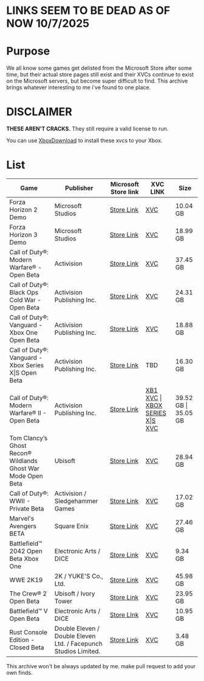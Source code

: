 # LINKS SEEM TO BE DEAD AS OF NOW 10/7/2025

# Purpose
We all know some games get delisted from the Microsoft Store after some time, but their actual store pages still exist and their XVCs continue to exist on the Microsoft servers, but become super difficult to find.
This archive brings whatever interesting to me i've found to one place.

# DISCLAIMER
**THESE AREN'T CRACKS.** They still require a valid license to run.

You can use [XboxDownload](https://github.com/skydevil88/XboxDownload-EN) to install these xvcs to your Xbox.

# List
| Game | Publisher | Microsoft Store link | XVC LINK | Size |
|------------------|-----------------|-----------------|-----------------|-----------------|
| Forza Horizon 2 Demo | Microsoft Studios | [Store Link](https://www.xbox.com/en-gb/games/store/forza-horizon-2-demo/c2pcghw34fv1) | [XVC](http://dlassets.xboxlive.com/public/content/b7c8e5aa-3e45-469b-b0f6-ddeda72a0d5a/99f26c1c-fd17-4a56-896f-1392e99195ce/1.0.0.5.ce33ec94-c2bb-4857-9841-c4a069cdfb07/265E1020-Anthem_1.0.0.5_x64__8wekyb3d8bbwe) | 10.04 GB |
| Forza Horizon 3 Demo | Microsoft Studios | [Store Link](https://www.xbox.com/en-us/games/store/forza-horizon-3-demo/bw7nnj22szrr) | [XVC](http://assets1.xboxlive.com/8/325cb9bb-511a-4363-b84c-6de7c4f732e0/c032abb0-e5ec-446e-b78e-2cbfcfe00cc6/1.0.2.0.719b584e-ef87-455e-910f-c93a8660bf7f/Demo-Opus_1.0.2.0_x64__8wekyb3d8bbwe) | 18.99 GB |
| Call of Duty®: Modern Warfare® - Open Beta | Activision | [Store Link](https://www.xbox.com/en-US/games/store/call-of-duty-modern-warfare-open-beta/9n8962nwcgnf) | [XVC](http://assets2.xboxlive.com/15/b7268c66-925d-4bf9-80df-3f6926511843/01550084-47e6-4fa4-a408-2eddd8e3ca58/1.0.3.0.cb119b8a-c03c-4660-8e98-6d12367f3e57/iw8BetaSubmission-EN-DE-FR-IT-SP-RU-AR_1.0.3.0_x64__ht1qfjb0gaftw) | 37.45 GB |
| Call of Duty®: Black Ops Cold War - Open Beta | Activision Publishing Inc. | [Store Link](https://www.xbox.com/en-us/games/store/call-of-duty-black-ops-cold-war-open-beta/9nw9mbbvpnpl) | [XVC](http://assets1.xboxlive.com/15/141ac4f1-6b65-4273-b8a4-21eef1528552/d95a96d1-8314-4909-9446-6dcff4986cbd/1.0.2.1.7859a4cb-13a6-4126-90fa-fed6dd9ce384/38985CA0.CODCW-PublicBeta_1.0.2.1_neutral_t9_5bkah9njm3e9g_x.xvc) | 24.31 GB |
| Call of Duty®: Vanguard - Xbox One Open Beta | Activision Publishing Inc. | [Store Link](https://www.xbox.com/en-US/games/store/call-of-duty-vanguard-xbox-one-open-beta/9phkj9prlr1n) | [XVC](http://assets1.xboxlive.com/4/144b6309-f2f6-4520-8fcb-09013a14dd2a/afd61ea6-eab6-43cd-ba0c-e0ee7b704077/1.0.3.0.cf798a97-d22e-484a-82b8-3f6ae9877cef/38985CA0.CallofDutyVanguardPublicBetaX1_1.0.3.0_neutral_s4_5bkah9njm3e9g_x.xvc) | 18.88 GB |
| Call of Duty®: Vanguard - Xbox Series X\|S Open Beta | Activision Publishing Inc. | [Store Link](https://www.xbox.com/en-US/games/store/call-of-duty-vanguard-xbox-series-x-s-open-beta/9ntpgf920bkk) | TBD | 16.30 GB	|
| Call of Duty®: Modern Warfare® II - Open Beta | Activision Publishing Inc. | [Store Link](https://www.xbox.com/en-US/games/store/call-of-duty-modern-warfare-ii-open-beta/9nx8tnxs6dv6) | [XB1 XVC](http://assets1.xboxlive.com/13/3776d6e5-0c31-4dba-825c-107a740080fa/12b1556f-01a5-49bf-b94c-89b5a628738f/1.0.5.0.b3a623db-31f3-40d9-ac76-5fc58faaca3e/38985CA0.555990ACB1BE8_1.0.5.0_neutral_cod_5bkah9njm3e9g_x.xvc) \| [XBOX SERIES X\|S XVC](http://assets1.xboxlive.com/13/2060dce5-ff6c-4b8a-ae2a-4c18c8702f34/12b1556f-01a5-49bf-b94c-89b5a628738f/1.0.5.0.7f76b65a-2f2a-45d7-9fee-64c287332399/38985CA0.555990ACB1BE8_1.0.5.0_neutral_cod_5bkah9njm3e9g_xs.xvc) | 39.52 GB \| 35.05 GB |
| Tom Clancy’s Ghost Recon® Wildlands Ghost War Mode Open Beta | Ubisoft | [Store Link](https://www.xbox.com/en-US/games/store/tom-clancys-ghost-recon-wildlands-ghost-war-mode-open-beta/bz31fbd6g5s8) | [XVC](http://assets1.xboxlive.com/8/ad6941df-0955-463b-b62d-604ad30cf8cc/80134eb6-f8ee-4efc-a1e7-4362960653b7/1.1.33.0.c95628fa-b734-4f24-8f71-7e66dc4527db/GRW25ED205FVMCWW_1.1.33.0_x64__b6krnev7r9sf8) | 28.94 GB	|
| Call of Duty®: WWII - Private Beta | Activision / Sledgehammer Games | [Store Link](https://www.xbox.com/en-US/games/store/Call-of-Duty-WWII-Private-Beta/c0plfkxgrc7m) | [XVC](http://assets1.xboxlive.com/6/caeaf147-14d9-445e-8e09-a913f39339b4/22c2e340-62dc-48ae-b7b2-acd757ea5813/1.0.0.4.49827c57-1efc-4b71-93fb-714b5fc67531/shg2SubmissionFFBeta_1.0.0.4_x64__ht1qfjb0gaftw) | 17.02 GB |
| Marvel's Avengers BETA | Square Enix | [Store Link](https://www.xbox.com/en-us/games/store/marvels-avengers-beta/9nsgjnn2q2x1) | [XVC](http://assets2.xboxlive.com/1/7f2cf2bf-c946-42ee-b7f1-7841859b8c05/40a3bb91-f32f-4f84-80fd-9eacca10eb3d/1.4.2008.21.9ef0ba5d-eec4-4a47-9956-bb9a1493dd46/AV1Beta_1.4.2008.21_neutral__ywaz7tst186jr) | 27.46 GB | 
| Battlefield™ 2042 Open Beta Xbox One | Electronic Arts / DICE | [Store Link](https://www.xbox.com/en-CA/games/store/Battlefield%E2%84%A2-2042-Open-Beta/9N7V793WXMRH/0010) | [XVC](http://assets1.xboxlive.com/1/2c434483-a712-43a9-beb8-90612e234a4c/4914b560-52c5-44ca-bcf9-ceb6ad806f1d/1.0.70.12656.c2dee950-121f-4421-a7de-412d418854ed/BattlefieldGame_1.0.70.12656_x64__zwks512sysnyr)	| 9.34 GB
| WWE 2K19 | 2K / YUKE'S Co., Ltd. | [Store Link](https://www.xbox.com/en-US/games/store/WWE-2K19/c31wrp7qcc8c) | [XVC](http://assets1.xboxlive.com/5/7485bae2-aacb-484a-a6a8-7508122d316b/58fe2815-159d-4baa-97aa-a998d79fa7e3/1.0.0.7.54134401-caac-413b-98cc-140a5f6af7f9/WWE2K19_1.0.0.7_x64__mna39bk2p9xg2) | 45.98 GB
| The Crew® 2 Open Beta | Ubisoft / Ivory Tower | [Store Link](https://www.xbox.com/en-US/games/store/The-Crew-2-Open-Beta/c3btnnstlw3v) | [XVC](http://assets1.xboxlive.com/15/1d48d930-8e4e-4892-bef4-764bd22fdc14/1c3da2eb-7c43-4e6e-8ad3-c2b9e08a6f9f/1.2.0.51.67a5e594-48f6-45aa-b8ed-409b0150bd94/TheCrew2Beta1EE981C9_1.2.0.51_x64__b6krnev7r9sf8) | 23.95 GB
| Battlefield™ V Open Beta | Electronic Arts / DICE | [Store LInk](https://www.xbox.com/en-US/games/store/Battlefield-V-Open-Beta/bnmjvxj5bq0c) | [XVC](http://assets1.xboxlive.com/11/56ba2fbc-601d-461e-8383-69187bd4171d/66c0dd07-043b-4d36-b398-65fa090fc01a/1.0.57.27740.b2e2bff4-b75f-4b7a-aebf-4d1fd99f1cb0/CASOB_1.0.57.27740_x64__zwks512sysnyr) | 10.95 GB	
| Rust Console Edition - Closed Beta | Double Eleven / Double Eleven Ltd. / Facepunch Studios Limited. | [Store Link](https://www.xbox.com/en-US/games/store/Rust-Console-Edition-Closed-Beta/9p8qlj6s6bxc) | [XVC](http://assets1.xboxlive.com/10/0b608eb8-4c3d-488d-a3eb-05e4a2a5efce/e924f847-bc25-440b-860a-cfcd3e02f93c/1.5.8.0.94dd1782-7aa9-4128-9cf5-8acee9ed6421/FacepunchStudiosLTD.Rust_1.5.8.0_neutral__nfqzazxdk1bvc) | 3.48 GB	

This archive won't be always updated by me. make pull request to add your own finds.
